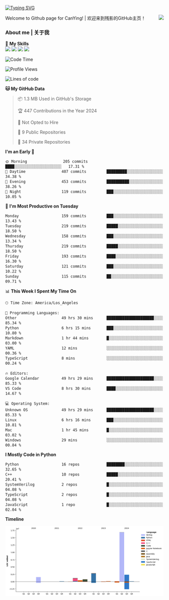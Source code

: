 [![Typing SVG](https://readme-typing-svg.herokuapp.com?size=25&duration=3500&color=00FFFF&vCenter=true&width=250&height=40&lines=Hi+Welcome+%F0%9F%91%8B%F0%9F%8F%BB;I'm+CanYing|残影)](https://git.io/typing-svg)

<a href="#">
  <img align="right" src="https://github-readme-stats.vercel.app/api?username=CanYing0913&count_private=true&rank_icon=github&show_icons=true&bg_color=15,f2f7fd,E0EAFC&" />
</a>

Welcome to Github page for CanYing! | 欢迎来到残影的GitHub主页！

### About me | 关于我

🌟 **My Skills**  
![](https://img.shields.io/badge/-C-A8B9CC?style=flat-square&logo=C&logoColor=fff)
![](https://img.shields.io/badge/-C++-00599C?style=flat-square&logo=Cpp&logoColor=fff)
![](https://img.shields.io/badge/-Python-3776AB?style=flat-square&logo=Python&logoColor=fff)
![](https://img.shields.io/badge/-Linux-000000?style=flat-square&logo=Linux&logoColor=fff)

<!--START_SECTION:waka-->
![Code Time](http://img.shields.io/badge/Code%20Time-1%2C118%20hrs%203%20mins-blue)

![Profile Views](http://img.shields.io/badge/Profile%20Views-1-blue)

![Lines of code](https://img.shields.io/badge/From%20Hello%20World%20I%27ve%20Written-26.4%20million%20lines%20of%20code-blue)

**🐱 My GitHub Data** 

> 📦 1.3 MB Used in GitHub's Storage 
 > 
> 🏆 447 Contributions in the Year 2024
 > 
> 🚫 Not Opted to Hire
 > 
> 📜 9 Public Repositories 
 > 
> 🔑 34 Private Repositories 
 > 
**I'm an Early 🐤** 

```text
🌞 Morning                205 commits         ████░░░░░░░░░░░░░░░░░░░░░   17.31 % 
🌆 Daytime                407 commits         █████████░░░░░░░░░░░░░░░░   34.38 % 
🌃 Evening                453 commits         ██████████░░░░░░░░░░░░░░░   38.26 % 
🌙 Night                  119 commits         ███░░░░░░░░░░░░░░░░░░░░░░   10.05 % 
```
📅 **I'm Most Productive on Tuesday** 

```text
Monday                   159 commits         ███░░░░░░░░░░░░░░░░░░░░░░   13.43 % 
Tuesday                  219 commits         █████░░░░░░░░░░░░░░░░░░░░   18.50 % 
Wednesday                158 commits         ███░░░░░░░░░░░░░░░░░░░░░░   13.34 % 
Thursday                 219 commits         █████░░░░░░░░░░░░░░░░░░░░   18.50 % 
Friday                   193 commits         ████░░░░░░░░░░░░░░░░░░░░░   16.30 % 
Saturday                 121 commits         ███░░░░░░░░░░░░░░░░░░░░░░   10.22 % 
Sunday                   115 commits         ██░░░░░░░░░░░░░░░░░░░░░░░   09.71 % 
```


📊 **This Week I Spent My Time On** 

```text
🕑︎ Time Zone: America/Los_Angeles

💬 Programming Languages: 
Other                    49 hrs 30 mins      █████████████████████░░░░   85.34 % 
Python                   6 hrs 15 mins       ███░░░░░░░░░░░░░░░░░░░░░░   10.80 % 
Markdown                 1 hr 44 mins        █░░░░░░░░░░░░░░░░░░░░░░░░   03.00 % 
YAML                     12 mins             ░░░░░░░░░░░░░░░░░░░░░░░░░   00.36 % 
TypeScript               8 mins              ░░░░░░░░░░░░░░░░░░░░░░░░░   00.24 % 

🔥 Editors: 
Google Calendar          49 hrs 29 mins      █████████████████████░░░░   85.33 % 
VS Code                  8 hrs 30 mins       ████░░░░░░░░░░░░░░░░░░░░░   14.67 % 

💻 Operating System: 
Unknown OS               49 hrs 29 mins      █████████████████████░░░░   85.33 % 
Linux                    6 hrs 16 mins       ███░░░░░░░░░░░░░░░░░░░░░░   10.81 % 
Mac                      1 hr 45 mins        █░░░░░░░░░░░░░░░░░░░░░░░░   03.02 % 
Windows                  29 mins             ░░░░░░░░░░░░░░░░░░░░░░░░░   00.84 % 
```

**I Mostly Code in Python** 

```text
Python                   16 repos            ████████░░░░░░░░░░░░░░░░░   32.65 % 
C++                      10 repos            █████░░░░░░░░░░░░░░░░░░░░   20.41 % 
SystemVerilog            2 repos             █░░░░░░░░░░░░░░░░░░░░░░░░   04.08 % 
TypeScript               2 repos             █░░░░░░░░░░░░░░░░░░░░░░░░   04.08 % 
JavaScript               1 repo              █░░░░░░░░░░░░░░░░░░░░░░░░   02.04 % 
```



**Timeline**

![Lines of Code chart](https://raw.githubusercontent.com/CanYing0913/CanYing0913/master/assets/bar_graph.png)


<!--END_SECTION:waka-->
